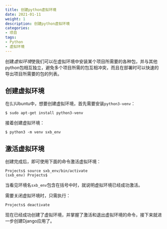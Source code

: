 ```yaml
---
title: 创建python虚拟环境
date: 2021-01-11
weight: 1
description: 创建python虚拟环境
categories:
- 项目
tags:
- Python
- 虚拟环境
---
```

创建*虚拟环境*使我们可以在虚拟环境中安装某个项目所需要的各种包，并与其他python包相互独立，避免多个项目所需的包互相冲突，而且在部署时可以快速的导出项目所需要的包的列表。
## 创建虚拟环境
在(L)Ubuntu中，想要创建虚拟环境，首先需要安装`python3-venv`：
```
$ sudo apt-get install python3-venv
```
接着创建虚拟环境：
```
$ python3 -m venv sxb_env
```
## 激活虚拟环境
创建完成后，即可使用下面的命令激活虚拟环境：
```
Projects$ source sxb_env/bin/activate
(sxb_env) Projects$
```
当看见环境名`sxb_env`包含在括号中时，就说明虚拟环境已经成功激活。


需要关闭虚拟环境时，只需执行：
```
Projects$ deactivate
```

现在已经成功创建了虚拟环境，并掌握了激活和退出虚拟环境的命令，接下来就进一步创建Django应用了。